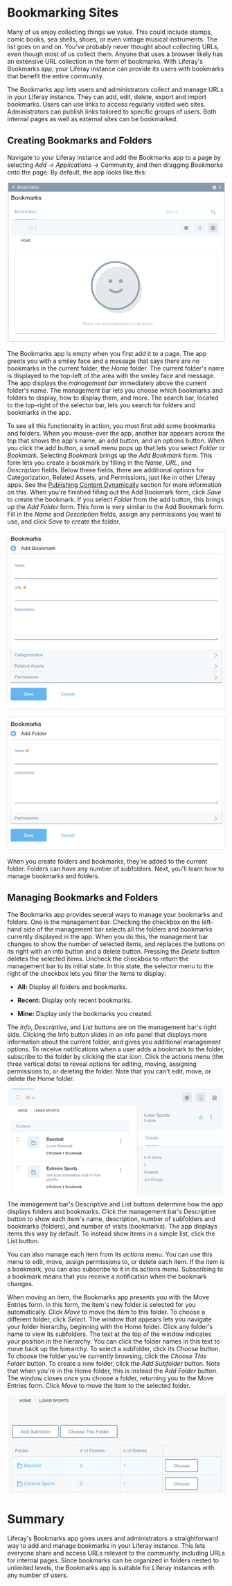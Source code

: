 # Bookmarking Sites

Many of us enjoy collecting things we value. This could include stamps, comic 
books, sea shells, shoes, or even vintage musical instruments. The list goes on 
and on. You've probably never thought about collecting URLs, even though most of 
us collect them. Anyone that uses a browser likely has an extensive URL 
collection in the form of bookmarks. With Liferay's Bookmarks app, your Liferay 
instance can provide its users with bookmarks that benefit the entire community. 

The Bookmarks app lets users and administrators collect and manage URLs in your 
Liferay instance. They can add, edit, delete, export and import bookmarks. Users 
can use links to access regularly visited web sites. Administrators can publish 
links tailored to specific groups of users. Both internal pages as well as 
external sites can be bookmarked. 

## Creating Bookmarks and Folders

Navigate to your Liferay instance and add the Bookmarks app to a page by 
selecting *Add* &rarr; *Applications* &rarr; Community, and then dragging 
*Bookmarks* onto the page. By default, the app looks like this:

![Figure 1: Initially, no bookmarks appear in the Bookmarks app.](../../../images/bookmarks-app-empty.png)

The Bookmarks app is empty when you first add it to a page. The app greets you 
with a smiley face and a message that says there are no bookmarks in the current 
folder, the *Home* folder. The current folder's name is displayed to the 
top-left of the area with the smiley face and message. The app displays the 
*management bar* immediately above the current folder's name. The management bar 
lets you choose which bookmarks and folders to display, how to display them, and 
more. The search bar, located to the top-right of the selector bar, lets you 
search for folders and bookmarks in the app. 

To see all this functionality in action, you must first add some bookmarks and 
folders. When you mouse-over the app, another bar appears across the top that 
shows the app's name, an add button, and an options button. When you click the 
add button, a small menu pops up that lets you select *Folder* or *Bookmark*. 
Selecting *Bookmark* brings up the *Add Bookmark* form. This form lets you 
create a bookmark by filling in the *Name*, *URL*, and *Description* fields. 
Below these fields, there are additional options for Categorization, Related 
Assets, and Permissions, just like in other Liferay apps. See the 
[Publishing Content Dynamically](/discover/portal/-/knowledge_base/7-0/publishing-content-dynamically) 
section for more information on this. When you're finished filling out the Add 
Bookmark form, click *Save* to create the bookmark. If you select *Folder* from 
the add button, this brings up the *Add Folder* form. This form is very similar 
to the Add Bookmark form. Fill in the *Name* and *Description* fields, assign 
any permissions you want to use, and click *Save* to create the folder. 

![Figure 2: The Add Bookmark form lets you create a bookmark.](../../../images/bookmarks-add-bookmark.png)

![Figure 3: The Add Folder form lets you create a folder to use for organizing bookmarks.](../../../images/bookmarks-add-folder.png)

When you create folders and bookmarks, they're added to the current folder. 
Folders can have any number of subfolders. Next, you'll learn how to manage 
bookmarks and folders. 

## Managing Bookmarks and Folders

The Bookmarks app provides several ways to manage your bookmarks and folders. 
One is the management bar. Checking the checkbox on the left-hand side of the 
management bar selects all the folders and bookmarks currently displayed in the 
app. When you do this, the management bar changes to show the number of selected 
items, and replaces the buttons on its right with an info button and a delete 
button. Pressing the *Delete* button deletes the selected items. Uncheck the 
checkbox to return the management bar to its initial state. In this state, the 
selector menu to the right of the checkbox lets you filter the items to display: 

- **All:** Display all folders and bookmarks. 

- **Recent:** Display only recent bookmarks. 

- **Mine:** Display only the bookmarks you created. 

The *Info*, *Descriptive*, and *List* buttons are on the management bar's right 
side. Clicking the Info button slides in an info panel that displays more 
information about the current folder, and gives you additional management 
options. To receive notifications when a user adds a bookmark to the folder, 
subscribe to the folder by clicking the star icon. Click the actions menu 
(the three vertical dots) to reveal options for editing, moving, assigning 
permissions to, or deleting the folder. Note that you can't edit, move, or 
delete the Home folder. 

![Figure 4: A folder's info panel shows more information about the folder, and lets you take additional actions.](../../../images/bookmarks-info-panel.png)

The management bar's Descriptive and List buttons determine how the app displays 
folders and bookmarks. Click the management bar's Descriptive button to show 
each item's name, description, number of subfolders and bookmarks (folders), and 
number of visits (bookmarks). The app displays items this way by default. To 
instead show items in a simple list, click the List button. 

You can also manage each item from its *actions* menu. You can use this menu to 
edit, move, assign permissions to, or delete each item. If the item is a 
bookmark, you can also subscribe to it in its actions menu. Subscribing to a 
bookmark means that you receive a notification when the bookmark changes. 

When moving an item, the Bookmarks app presents you with the Move Entries form. 
In this form, the item's new folder is selected for you automatically. Click 
*Move* to move the item to this folder. To choose a different folder, click 
*Select*. The window that appears lets you navigate your folder hierarchy, 
beginning with the Home folder. Click any folder's name to view its subfolders. 
The text at the top of the window indicates your position in the hierarchy. You 
can click the folder names in this text to move back up the hierarchy. To select 
a subfolder, click its *Choose* button. To choose the folder you're currently 
browsing, click the *Choose This Folder* button. To create a new folder, click 
the *Add Subfolder* button. Note that when you're in the Home folder, this is 
instead the *Add Folder* button. The window closes once you choose a folder, 
returning you to the Move Entries form. Click *Move* to move the item to the 
selected folder. 

![Figure 5: Choose the folder to move the item to.](../../../images/bookmarks-move-folder.png)

# Summary

Liferay's Bookmarks app gives users and administrators a straightforward way to 
add and manage bookmarks in your Liferay instance. This lets everyone share and 
access URLs relevant to the community, including URLs for internal pages. Since 
bookmarks can be organized in folders nested to unlimited levels, the Bookmarks 
app is suitable for Liferay instances with any number of users. 
